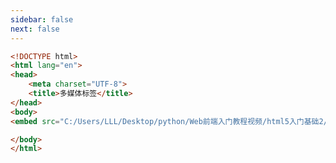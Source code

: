 ```yaml
---
sidebar: false
next: false
---
```

<BlogInfo/>






```html
<!DOCTYPE html>
<html lang="en">
<head>
    <meta charset="UTF-8">
    <title>多媒体标签</title>
</head>
<body>
<embed src="C:/Users/LLL/Desktop/python/Web前端入门教程视频/html5入门基础2/30 embed引入网上视频.avi">

</body>
</html>
```






<ActionBox />
        
<style>#top-box {margin-top:0.5rem!important;}</style>